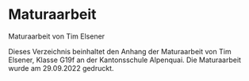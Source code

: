 # Maturaarbeit
Maturaarbeit von Tim Elsener

Dieses Verzeichnis beinhaltet den Anhang der Maturaarbeit von Tim Elsener, Klasse G19f an der Kantonsschule Alpenquai.
Die Maturaarbeit wurde am 29.09.2022 gedruckt.
